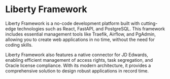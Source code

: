 # Liberty Framework
Liberty Framework is a no-code development platform built with cutting-edge technologies such as React, FastAPI, and PostgreSQL. This framework includes essential management tools like Traefik, Airflow, and PgAdmin, allowing you to create web applications in no time, without the need for coding skills.

Liberty Framework also features a native connector for JD Edwards, enabling efficient management of access rights, task segregation, and Oracle license compliance. With its modern architecture, it provides a comprehensive solution to design robust applications in record time.
